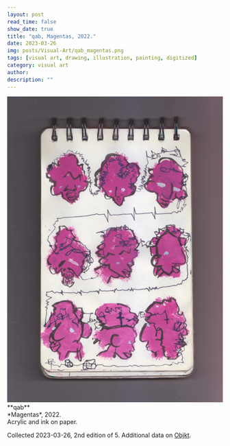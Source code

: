 ```yaml
---
layout: post
read_time: false
show_date: true
title: "qab, Magentas, 2022."
date: 2023-03-26
img: posts/Visual-Art/qab_magentas.png
tags: [visual art, drawing, illustration, painting, digitized]
category: visual art
author: 
description: ""
---
```


<img src='./assets/img/posts/Visual-Art/qab_magentas.png'>

<br>
**qab**
<br>*Magentas*, 2022.
<br>Acrylic and ink on paper.

 <div class="page-separator"></div>

Collected 2023-03-26, 2nd edition of 5. Additional data on [Objkt](https://objkt.com/tokens/hicetnunc/795666).
